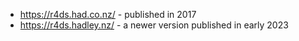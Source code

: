 - https://r4ds.had.co.nz/ - published in 2017
- https://r4ds.hadley.nz/ - a newer version published in early 2023